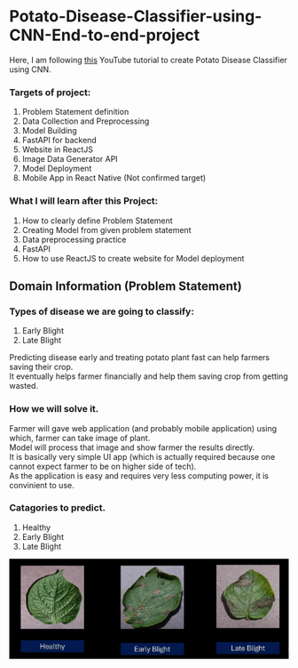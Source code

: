 # Potato-Disease-Classifier-using-CNN-End-to-end-project

Here, I am following [this](https://www.youtube.com/playlist?list=PLeo1K3hjS3ut49PskOfLnE6WUoOp_2lsD) YouTube tutorial to create Potato Disease Classifier using CNN.

### Targets of project:
1. Problem Statement definition
2. Data Collection and Preprocessing
3. Model Building
4. FastAPI for backend
5. Website in ReactJS
6. Image Data Generator API
7. Model Deployment
8. Mobile App in React Native (Not confirmed target)

### What I will learn after this Project:
1. How to clearly define Problem Statement
2. Creating Model from given problem statement
3. Data preprocessing practice
4. FastAPI 
5. How to use ReactJS to create website for Model deployment

## Domain Information (Problem Statement)
### Types of disease we are going to classify:
1. Early Blight
2. Late Blight

Predicting disease early and treating potato plant fast can help farmers saving their crop. <br>
It eventually helps farmer financially and help them saving crop from getting wasted.<br>

### How we will solve it.
Farmer will gave web application (and probably mobile application) using which, farmer can take image of plant. <br>
Model will process that image and show farmer the results directly. <br>
It is basically very simple UI app (which is actually required because one cannot expect farmer to be on higher side of tech). <br>
As the application is easy and requires very less computing power, it is convinient to use.

### Catagories to predict.
1. Healthy
2. Early Blight
3. Late Blight

![Image of catagories](./static/catagories.png)

